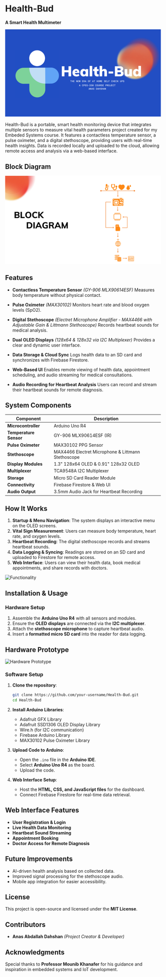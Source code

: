 # Health-Bud

**A Smart Health Multimeter**

![Cover](images/cover.jpg)

Health-Bud is a portable, smart health monitoring device that integrates multiple sensors to measure vital health parameters project created for my Embeded Systems course. It features a contactless temperature sensor, a pulse oximeter, and a digital stethoscope, providing users with real-time health insights. Data is recorded locally and uploaded to the cloud, allowing remote access and analysis via a web-based interface.

## Block Diagram

![Block Diagram](images/blockdiagram.jpg)

## Features

- **Contactless Temperature Sensor** *(GY-906 MLX90614ESF)*  Measures body temperature without physical contact.

- **Pulse Oximeter** *(MAX30102)*  Monitors heart rate and blood oxygen levels (SpO2).

- **Digital Stethoscope** *(Electret Microphone Amplifier - MAX4466 with Adjustable Gain & Littmann Stethoscope)*  Records heartbeat sounds for medical analysis.

- **Dual OLED Displays** *(128x64 & 128x32 via I2C Multiplexer)*  Provides a clear and dynamic user interface.

- **Data Storage & Cloud Sync**  Logs health data to an SD card and synchronizes with Firebase Firestore.

- **Web-Based UI**  Enables remote viewing of health data, appointment scheduling, and audio streaming for medical consultations.

- **Audio Recording for Heartbeat Analysis**  Users can record and stream their heartbeat sounds for remote diagnosis.

## System Components

| Component              | Description                                        |
| ---------------------- | -------------------------------------------------- |
| **Microcontroller**    | Arduino Uno R4                                     |
| **Temperature Sensor** | GY-906 MLX90614ESF (IR)                            |
| **Pulse Oximeter**     | MAX30102 PPG Sensor                                |
| **Stethoscope**        | MAX4466 Electret Microphone & Littmann Stethoscope |
| **Display Modules**    | 1.3" 128x64 OLED & 0.91" 128x32 OLED               |
| **Multiplexer**        | TCA9548A I2C Multiplexer                           |
| **Storage**            | Micro SD Card Reader Module                        |
| **Connectivity**       | Firebase Firestore & Web UI                        |
| **Audio Output**       | 3.5mm Audio Jack for Heartbeat Recording           |

## How It Works

1. **Startup & Menu Navigation**: The system displays an interactive menu on the OLED screens.
2. **Vital Sign Measurement**: Users can measure body temperature, heart rate, and oxygen levels.
3. **Heartbeat Recording**: The digital stethoscope records and streams heartbeat sounds.
4. **Data Logging & Syncing**: Readings are stored on an SD card and uploaded to Firestore for remote access.
5. **Web Interface**: Users can view their health data, book medical appointments, and share records with doctors.

![Functionality](images/function.jpg)

## Installation & Usage

### **Hardware Setup**

1. Assemble the **Arduino Uno R4** with all sensors and modules.
2. Ensure the **OLED displays** are connected via the **I2C multiplexer**.
3. Attach the **stethoscope microphone** to capture heartbeat audio.
4. Insert a **formatted micro SD card** into the reader for data logging.

## Hardware Prototype

![Hardware Prototype](images/hardware.jpg)

### **Software Setup**

1. **Clone the repository**:

   ```bash
   git clone https://github.com/your-username/Health-Bud.git
   cd Health-Bud
   ```

2. **Install Arduino Libraries**:

   - Adafruit GFX Library
   - Adafruit SSD1306 OLED Display Library
   - Wire.h (for I2C communication)
   - Firebase Arduino Library
   - MAX30102 Pulse Oximeter Library

3. **Upload Code to Arduino**:

   - Open the `.ino` file in the **Arduino IDE**.
   - Select **Arduino Uno R4** as the board.
   - Upload the code.

4. **Web Interface Setup**:

   - Host the **HTML, CSS, and JavaScript files** for the dashboard.
   - Connect Firebase Firestore for real-time data retrieval.

## Web Interface Features

- **User Registration & Login**
- **Live Health Data Monitoring**
- **Heartbeat Sound Streaming**
- **Appointment Booking**
- **Doctor Access for Remote Diagnosis**

## Future Improvements

- AI-driven health analysis based on collected data.
- Improved signal processing for the stethoscope audio.
- Mobile app integration for easier accessibility.

## License

This project is open-source and licensed under the **MIT License**.

## Contributors

- **Anas Abdallah Dahshan** *(Project Creator & Developer)*

## Acknowledgments

Special thanks to **Professor Mounib Khanafer** for his guidance and inspiration in embedded systems and IoT development.
